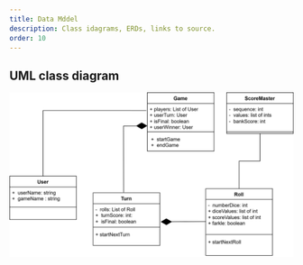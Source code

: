 ```yaml
---
title: Data Mddel
description: Class idagrams, ERDs, links to source.
order: 10
---
```


## UML class diagram

[![UML class diagram](assets/img/farkle.svg)](assets/pdf/farkle.pdf)